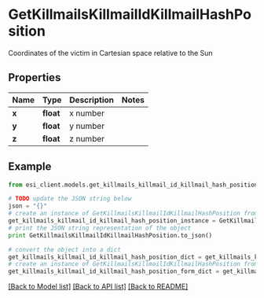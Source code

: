 # GetKillmailsKillmailIdKillmailHashPosition

Coordinates of the victim in Cartesian space relative to the Sun 

## Properties

Name | Type | Description | Notes
------------ | ------------- | ------------- | -------------
**x** | **float** | x number | 
**y** | **float** | y number | 
**z** | **float** | z number | 

## Example

```python
from esi_client.models.get_killmails_killmail_id_killmail_hash_position import GetKillmailsKillmailIdKillmailHashPosition

# TODO update the JSON string below
json = "{}"
# create an instance of GetKillmailsKillmailIdKillmailHashPosition from a JSON string
get_killmails_killmail_id_killmail_hash_position_instance = GetKillmailsKillmailIdKillmailHashPosition.from_json(json)
# print the JSON string representation of the object
print GetKillmailsKillmailIdKillmailHashPosition.to_json()

# convert the object into a dict
get_killmails_killmail_id_killmail_hash_position_dict = get_killmails_killmail_id_killmail_hash_position_instance.to_dict()
# create an instance of GetKillmailsKillmailIdKillmailHashPosition from a dict
get_killmails_killmail_id_killmail_hash_position_form_dict = get_killmails_killmail_id_killmail_hash_position.from_dict(get_killmails_killmail_id_killmail_hash_position_dict)
```
[[Back to Model list]](../README.md#documentation-for-models) [[Back to API list]](../README.md#documentation-for-api-endpoints) [[Back to README]](../README.md)


